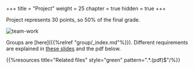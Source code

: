 +++
title = "Project"
weight = 25
chapter = true
hidden = true
+++

Project represents 30 points, so 50% of the final grade. 

![team-work](https://media.giphy.com/media/l3q2Wl7Wpz09Z5hfi/giphy.gif)

Groups are [here]({{%relref "group/_index.md"%}}). 
Different requirements are explained in [these slides](https://ptds2024.github.io/class/lecture13_project) and the pdf below.

{{%resources title="Related files" style="green" pattern=".*\.(pdf)$"/%}}

